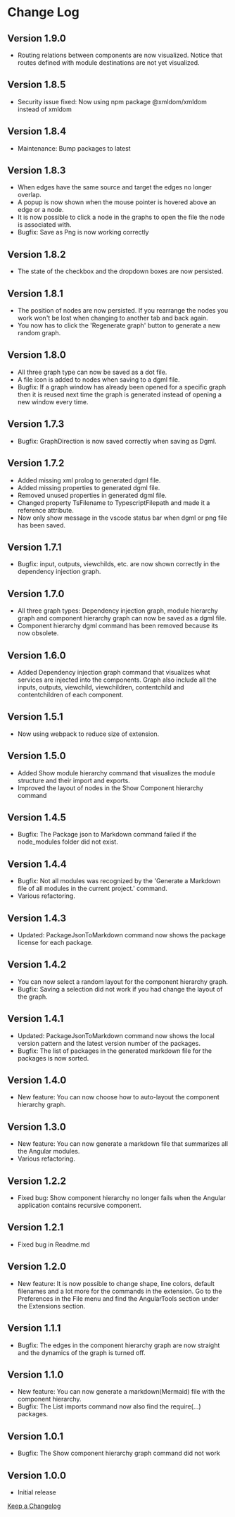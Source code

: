 # Change Log

## Version 1.9.0

- Routing relations between components are now visualized. Notice that routes defined with module destinations are not yet visualized.

## Version 1.8.5

- Security issue fixed: Now using npm package @xmldom/xmldom instead of xmldom

## Version 1.8.4

- Maintenance: Bump packages to latest

## Version 1.8.3

- When edges have the same source and target the edges no longer overlap.
- A popup is now shown when the mouse pointer is hovered above an edge or a node.
- It is now possible to click a node in the graphs to open the file the node is associated with.
- Bugfix: Save as Png is now working correctly

## Version 1.8.2

- The state of the checkbox and the dropdown boxes are now persisted.

## Version 1.8.1

- The position of nodes are now persisted. If you rearrange the nodes you work won't be lost when changing to another tab and back again.
- You now has to click the 'Regenerate graph' button to generate a new random graph.

## Version 1.8.0

- All three graph type can now be saved as a dot file.
- A file icon is added to nodes when saving to a dgml file.
- Bugfix: If a graph window has already been opened for a specific graph then it is reused next time the graph is generated instead of opening a new window every time.

## Version 1.7.3

- Bugfix: GraphDirection is now saved correctly when saving as Dgml.

## Version 1.7.2

- Added missing xml prolog to generated dgml file.
- Added missing properties to generated dgml file.
- Removed unused properties in generated dgml file.
- Changed property TsFilename to TypescriptFilepath and made it a reference attribute.
- Now only show message in the vscode status bar when dgml or png file has been saved.

## Version 1.7.1

- Bugfix: input, outputs, viewchilds, etc. are now shown correctly in the dependency injection graph.

## Version 1.7.0

- All three graph types: Dependency injection graph, module hierarchy graph and component hierarchy graph can now be saved as a dgml file.
- Component hierarchy dgml command has been removed because its now obsolete.

## Version 1.6.0

- Added Dependency injection graph command that visualizes what services are injected into the components. Graph also include all the inputs, outputs, viewchild, viewchildren, contentchild and contentchildren of each component.

## Version 1.5.1

- Now using webpack to reduce size of extension.

## Version 1.5.0

- Added Show module hierarchy command that visualizes the module structure and their import and exports.
- Improved the layout of nodes in the Show Component hierarchy command

## Version 1.4.5

- Bugfix: The Package json to Markdown command failed if the node_modules folder did not exist.

## Version 1.4.4

- Bugfix: Not all modules was recognized by the 'Generate a Markdown file of all modules in the current project.' command.
- Various refactoring.

## Version 1.4.3

- Updated: PackageJsonToMarkdown command now shows the package license for each package.

## Version 1.4.2

- You can now select a random layout for the component hierarchy graph.
- Bugfix: Savíng a selection did not work if you had change the layout of the graph.

## Version 1.4.1

- Updated: PackageJsonToMarkdown command now shows the local version pattern and  the latest version number of the packages.
- Bugfix: The list of packages in the generated markdown file for the packages is now sorted.

## Version 1.4.0

- New feature: You can now choose how to auto-layout the component hierarchy graph.

## Version 1.3.0

- New feature: You can now generate a markdown file that summarizes all the Angular modules.
- Various refactoring.

## Version 1.2.2

- Fixed bug: Show component hierarchy no longer fails when the Angular application contains recursive component.

## Version 1.2.1

- Fixed bug in Readme.md

## Version 1.2.0

- New feature: It is now possible to change shape, line colors, default filenames and a lot more for the commands in the extension. Go to the Preferences in the File menu and find the AngularTools section under the Extensions section.

## Version 1.1.1

- Bugfix: The edges in the component hierarchy graph are now straight and the dynamics of the graph is turned off.

## Version 1.1.0

- New feature: You can now generate a markdown(Mermaid) file with the component hierarchy.
- Bugfix: The List imports command now also find the require(...) packages.

## Version 1.0.1

- Bugfix: The Show component hierarchy graph command did not work

## Version 1.0.0

- Initial release

[Keep a Changelog](http://keepachangelog.com/)
